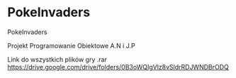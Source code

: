 # PokeInvaders
PokeInvaders

Projekt Programowanie Obiektowe
A.N i J.P

Link do wszystkich plików gry .rar
https://drive.google.com/drive/folders/0B3oWQIgVlz8vSldrRDJWNDBrODQ
